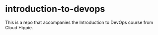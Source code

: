 # introduction-to-devops
This is a repo that accompanies the Introduction to DevOps course from Cloud Hippie.
